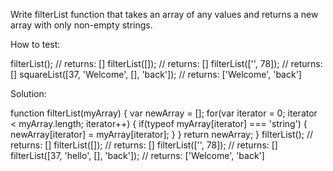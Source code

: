 Write filterList function that takes an array of any values and returns a new array with only non-empty strings.

How to test:

filterList(); // returns: []
filterList([]); // returns: []
filterList(['', 78]); // returns: []
squareList([37, 'Welcome', [], 'back']); // returns: ['Welcome', 'back']

Solution:


function filterList(myArray) {
	var newArray = [];
		for(var iterator = 0; iterator < myArray.length; iterator++) {
			if(typeof myArray[iterator] === 'string') {
				newArray[iterator] = myArray[iterator];
			}
		} 
	return newArray;
}
filterList(); // returns: []
filterList([]); // returns: []
filterList(['', 78]); // returns: []
filterList([37, 'hello', [], 'back']); // returns: ['Welcome', 'back']
